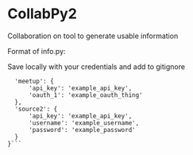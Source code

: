 # CollabPy2
Collaboration on tool to generate usable information

Format of info.py:

Save locally with your credentials and add to gitignore

```logins = {
  'meetup': {
	  'api_key': 'example_api_key',
	  'oauth_1': 'example_oauth_thing'
  },
  'source2': {
	  'api_key': 'example_api_key',
	  'username': 'example_username',
	  'password': 'example_password'
  }
}```
